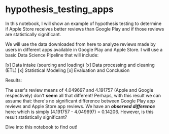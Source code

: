 # hypothesis_testing_apps
In this notebook, I will show an example of hypothesis testing to determine if Apple Store receives better reviews than Google Play and if those reviews are statistically significant.

We will use the data downloaded from here to analyze reviews made by users in different apps available in Google Play and Apple Store. I will use a basic Data Science Pipeline that will include:

[x] Data intake (sourcing and loading)
[x] Data processing and cleaning (ETL)
[x] Statistical Modeling
[x] Evaluation and Conclusion

Results:

The user's review means of 4.049697 and 4.191757 (Apple and Google respectively) don't **seem** all that different! Perhaps, with this result we can assume that: there's no significant difference between Google Play app reviews and Apple Store app reviews. We have an ***observed difference*** here: which is simply (4.191757 - 4.049697) = 0.14206. However, is this result statistically significant?

Dive into this notebook to find out!

